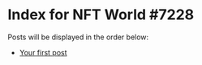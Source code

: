 # Index for NFT World #7228
Posts will be displayed in the order below:

- [Your first post](./001-first.md)

